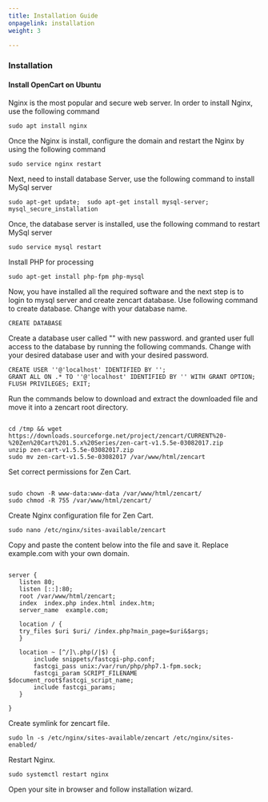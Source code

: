 ```yaml
---
title: Installation Guide
onpagelink: installation
weight: 3

---
```


### Installation

#### Install OpenCart on Ubuntu

Nginx is the most popular and secure web server. In order to install Nginx, use the following command

 ```
 sudo apt install nginx 
```

Once the Nginx is install, configure the domain and restart the Nginx by using the following command

 ```
 sudo service nginx restart 
```

Next, need to install database Server, use the following command to install MySql server

 ```
 sudo apt-get update;  sudo apt-get install mysql-server; mysql_secure_installation 
```

Once, the database server is installed, use the following command to restart MySql server

 ```
 sudo service mysql restart 
```

Install PHP for processing

 ```
 sudo apt-get install php-fpm php-mysql
```

Now, you have installed all the required software and the next step is to login to mysql server and create zencart database. Use following command to create database. Change with your database name.

 ```
 CREATE DATABASE  
```

Create a database user called "" with new password. and granted user full access to the database by running the following commands. Change with your desired database user and with your desired password.

 ```
 CREATE USER ''@'localhost' IDENTIFIED BY ''; 
 GRANT ALL ON .* TO ''@'localhost' IDENTIFIED BY '' WITH GRANT OPTION;
 FLUSH PRIVILEGES; EXIT;
```

Run the commands below to download and extract the downloaded file and move it into a zencart root directory.

 ```

cd /tmp && wget https://downloads.sourceforge.net/project/zencart/CURRENT%20-%20Zen%20Cart%201.5.x%20Series/zen-cart-v1.5.5e-03082017.zip
unzip zen-cart-v1.5.5e-03082017.zip
sudo mv zen-cart-v1.5.5e-03082017 /var/www/html/zencart

```

Set correct permissions for Zen Cart.

 ```

sudo chown -R www-data:www-data /var/www/html/zencart/
sudo chmod -R 755 /var/www/html/zencart/

```

Create Nginx configuration file for Zen Cart.

 ```
sudo nano /etc/nginx/sites-available/zencart
```

Copy and paste the content below into the file and save it. Replace example.com with your own domain.

 ```

server {
    listen 80;
    listen [::]:80;
    root /var/www/html/zencart;
    index  index.php index.html index.htm;
    server_name  example.com;

    location / {
    try_files $uri $uri/ /index.php?main_page=$uri&$args;       
    }

    location ~ [^/]\.php(/|$) {
        include snippets/fastcgi-php.conf;
        fastcgi_pass unix:/var/run/php/php7.1-fpm.sock;
        fastcgi_param SCRIPT_FILENAME $document_root$fastcgi_script_name;
        include fastcgi_params;
    }

}

```

Create symlink for zencart file.

 ```
sudo ln -s /etc/nginx/sites-available/zencart /etc/nginx/sites-enabled/
```

Restart Nginx.

 ```
sudo systemctl restart nginx
```

Open your site in browser and follow installation wizard.